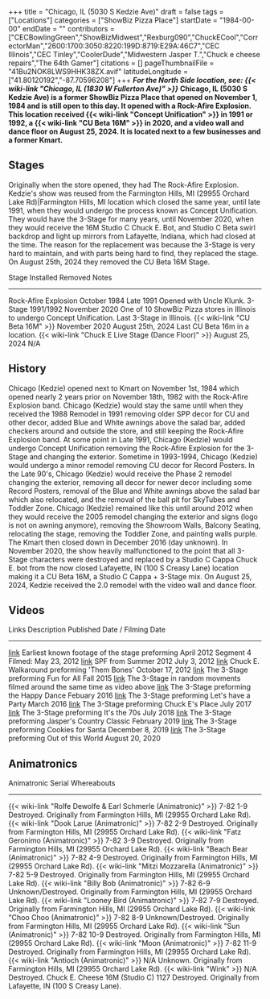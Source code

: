 +++
title = "Chicago, IL (5030 S Kedzie Ave)"
draft = false
tags = ["Locations"]
categories = ["ShowBiz Pizza Place"]
startDate = "1984-00-00"
endDate = ""
contributors = ["CECBowlingGreen","ShowBizMidwest","Rexburg090","ChuckECool","CorrectorMan","2600:1700:3050:8220:199D:8719:E29A:46C7","CEC Illinois","CEC Tinley","CoolerDude","Midwestern Jasper T.","Chuck e cheese repairs","The 64th Gamer"]
citations = []
pageThumbnailFile = "41Bu2NOK8LWS9HHK38ZX.avif"
latitudeLongitude = ["41.80120192","-87.70596208"]
+++
***For the North Side location, see: {{< wiki-link "Chicago, IL (1830 W Fullerton Ave)" >}}*
**Chicago, IL (5030 S Kedzie Ave)** is a former ShowBiz Pizza Place that opened on November 1, 1984 and is still open to this day. It opened with a Rock-Afire Explosion.
This location received {{< wiki-link "Concept Unification" >}} in 1991 or 1992, a {{< wiki-link "CU Beta 16M" >}} in 2020, and a video wall and dance floor on August 25, 2024.
It is located next to a few businesses and a former Kmart.**

## Stages

Originally when the store opened, they had The Rock-Afire Explosion. Kedzie's show was reused from the Farmington Hills, MI (29955 Orchard Lake Rd)|Farmington Hills, MI location which closed the same year, until late 1991, when they would undergo the process known as Concept Unification. They would have the 3-Stage for many years, until November 2020, when they would receive the 16M Studio C Chuck E. Bot, and Studio C Beta swirl backdrop and light up mirrors from Lafayette, Indiana, which had closed at the time. The reason for the replacement was because the 3-Stage is very hard to maintain, and with parts being hard to find, they replaced the stage. On August 25th, 2024 they removed the CU Beta 16M Stage.

  Stage                                                      Installed         Removed             Notes
  ---------------------------------------------------------- ----------------- ------------------- ------------------------------------------------------------------------------------------------------
  Rock-Afire Explosion                                       October 1984      Late 1991           Opened with Uncle Klunk.
  3-Stage                                                    1991/1992         November 2020       One of 10 ShowBiz Pizza stores in Illinois to undergo Concept Unification. Last 3-Stage in Illinois.
  {{< wiki-link "CU Beta 16M" >}}                        November 2020     August 25th, 2024   Last CU Beta 16m in a location.
  {{< wiki-link "Chuck E Live Stage (Dance Floor)" >}}   August 25, 2024   N/A                 

## History

Chicago (Kedzie) opened next to Kmart on November 1st, 1984 which opened nearly 2 years prior on November 18th, 1982 with the Rock-Afire Explosion band. Chicago (Kedzie) would stay the same until when they received the 1988 Remodel in 1991 removing older SPP decor for CU and other decor, added Blue and White awnings above the salad bar, added checkers around and outside the store, and still keeping the Rock-Afire Explosion band.
At some point in Late 1991, Chicago (Kedzie) would undergo Concept Unification removing the Rock-Afire Explosion for the 3-Stage and changing the exterior. Sometime in 1993-1994, Chicago (Kedzie) would undergo a minor remodel removing CU decor for Record Posters. In the Late 90's, Chicago (Kedzie) would receive the Phase 2 remodel changing the exterior, removing all decor for newer decor including some Record Posters, removal of the Blue and White awnings above the salad bar which also relocated, and the removal of the ball pit for SkyTubes and Toddler Zone.
Chicago (Kedzie) remained like this until around 2012 when they would receive the 2005 remodel changing the exterior and signs (logo is not on awning anymore), removing the Showroom Walls, Balcony Seating, relocating the stage, removing the Toddler Zone, and painting walls purple. The Kmart then closed down in December 2016 (day unknown).
In November 2020, the show heavily malfunctioned to the point that all 3-Stage characters were destroyed and replaced by a Studio C Cappa Chuck E. bot from the now closed Lafayette, IN (100 S Creasy Lane) location making it a CU Beta 16M, a Studio C Cappa + 3-Stage mix. On August 25, 2024, Kedzie received the 2.0 remodel with the video wall and dance floor.

## Videos

  Links                                                      Description                                                           Published Date / Filming Date
  ---------------------------------------------------------- --------------------------------------------------------------------- --------------------------------------------
  [link](https://www.youtube.com/watch?v=ejWXLEJpZ8g)        Earliest known footage of the stage preforming April 2012 Segment 4   Filmed: May 23, 2012
  [link](https://youtu.be/8NUSpWURVgs?si=Xr23YOL6bfsUkOv2)   SPF from Summer 2012                                                  July 3, 2012
  [link](https://www.youtube.com/watch?v=HJQeqQVoS64)        Chuck E. Walkaround preforming 'Them Bones'                         October 17, 2012
  [link](https://youtu.be/L9TXT-5JZug?si=GGRRaIA9qBxhR9OX)   The 3-Stage preforming Fun for All                                    Fall 2015
  [link](https://youtu.be/JnC2JPcp50M?si=EypveSxlCHDWgMLw)   The 3-Stage in random movments                                        filmed around the same time as video above
  [link](https://youtu.be/DEF0ja8hL50?si=khkqxvGZjaxW6Ovv)   The 3-Stage preforming the Happy Dance                                Febuary 2016
  [link](https://www.youtube.com/watch?v=5zofFUSDe-I)        The 3-Stage preforming Let's have a Party                            March 2016
  [link](https://youtu.be/bjo4ZANvl_w?si=18H133wr_OBFBxKy)   The 3-Stage preforming Chuck E's Place                               July 2017
  [link](https://youtu.be/FMTSvtw17EU?si=wlbMXqRSVAxgk8y0)   The 3-Stage preforming It's the 70s                                  July 2018
  [link](https://youtu.be/Che_CgdYT_U?si=30aN4HJ5SHNekHJ-)   The 3-Stage preforming Jasper's Country Classic                      February 2019
  [link](https://youtu.be/3n3t5D_RI10?si=UhHWQXHOBshFMC8D)   The 3-Stage preforming Cookies for Santa                              December 8, 2019
  [link](https://youtu.be/lWlcsAhANxw?si=SZbF-kX6_egvUbaY)   The 3-Stage preforming Out of this World                              August 20, 2020

## Animatronics

  Animatronic                                                           Serial      Whereabouts
  --------------------------------------------------------------------- ----------- ----------------------------------------------------------------------------------
  {{< wiki-link "Rolfe Dewolfe & Earl Schmerle (Animatronic)" >}}   7-82 1-9    Destroyed. Originally from Farmington Hills, MI (29955 Orchard Lake Rd).
  {{< wiki-link "Dook Larue (Animatronic)" >}}                      7-82 2-9    Destroyed. Originally from Farmington Hills, MI (29955 Orchard Lake Rd).
  {{< wiki-link "Fatz Geronimo (Animatronic)" >}}                   7-82 3-9    Destroyed. Originally from Farmington Hills, MI (29955 Orchard Lake Rd).
  {{< wiki-link "Beach Bear (Animatronic)" >}}                      7-82 4-9    Destroyed. Originally from Farmington Hills, MI (29955 Orchard Lake Rd).
  {{< wiki-link "Mitzi Mozzarella (Animatronic)" >}}                7-82 5-9    Destroyed. Originally from Farmington Hills, MI (29955 Orchard Lake Rd).
  {{< wiki-link "Billy Bob (Animatronic)" >}}                       7-82 6-9    Unknown/Destroyed. Originally from Farmington Hills, MI (29955 Orchard Lake Rd).
  {{< wiki-link "Looney Bird (Animatronic)" >}}                     7-82 7-9    Destroyed. Originally from Farmington Hills, MI (29955 Orchard Lake Rd).
  {{< wiki-link "Choo Choo (Animatronic)" >}}                       7-82 8-9    Unknown/Destroyed. Originally from Farmington Hills, MI (29955 Orchard Lake Rd).
  {{< wiki-link "Sun (Animatronic)" >}}                             7-82 10-9   Destroyed. Originally from Farmington Hills, MI (29955 Orchard Lake Rd).
  {{< wiki-link "Moon (Animatronic)" >}}                            7-82 11-9   Destroyed. Originally from Farmington Hills, MI (29955 Orchard Lake Rd).
  {{< wiki-link "Antioch (Animatronic)" >}}                         N/A         Unknown. Originally from Farmington Hills, MI (29955 Orchard Lake Rd).
  {{< wiki-link "Wink" >}}                                          N/A         Destroyed.
  Chuck E. Cheese 16M (Studio C)                                        1127        Destroyed. Originally from Lafayette, IN (100 S Creasy Lane).

